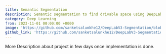 ```yaml
---
title: Semantic Segmentation
description: Semantic segmentation to find drivable space using DeepLabV3 model.
category: Deep Learning
from: 2023-11-01 00:00:00 +0000
image: 'https://github.com/sanketsalunkhe12/DeepLabV3-Segmentation/blob/main/readme_data/Screenshot%20from%202022-08-02%2015-44-07.png'
github_link: 'https://github.com/sanketsalunkhe12/DeepLabV3-Segmentation/tree/main'
---
```


More Description about project in few days once implementation is done.

<div class="gallery-box">
  <div class="gallery">
<!--     <img src="/images/owns/raceweather/screenshot-coming.jpg" loading="lazy" alt="Coming screen"> -->
<!--     <img src="/images/owns/raceweather/screenshot-event-detail.jpg" loading="lazy" alt="Event detail screen"> -->
<!--     <img src="/images/owns/raceweather/screenshot-serie-detail.jpg" loading="lazy" alt="Serie detail screen"> -->
  </div>
<!--   <em>Screenshots from the <a href="https://apps.apple.com/app/race-weather-app/id6444075511">App Store</a></em> -->
</div>
